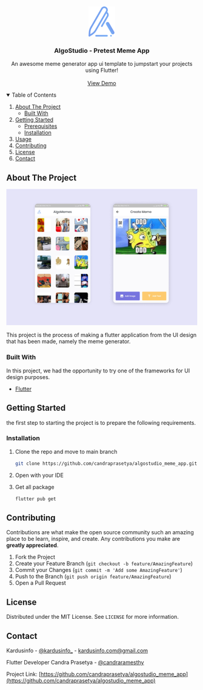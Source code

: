 <!-- PROJECT LOGO -->
<br />
<p align="center">
  <a href="https://github.com/candraprasetya/algostudio_meme_app">
    <img src="assets/logo.png" alt="Logo" height="80">
  </a>

  <h3 align="center">AlgoStudio - Pretest Meme App</h3>

  <p align="center">
    An awesome meme generator app ui template to jumpstart your projects using Flutter!
    <br />
    <br />
    <a href="#">View Demo</a>
  </p>
</p>



<!-- TABLE OF CONTENTS -->
<details open="open">
  <summary>Table of Contents</summary>
  <ol>
    <li>
      <a href="#about-the-project">About The Project</a>
      <ul>
        <li><a href="#built-with">Built With</a></li>
      </ul>
    </li>
    <li>
      <a href="#getting-started">Getting Started</a>
      <ul>
        <li><a href="#prerequisites">Prerequisites</a></li>
        <li><a href="#installation">Installation</a></li>
      </ul>
    </li>
    <li><a href="#usage">Usage</a></li>
    <li><a href="#contributing">Contributing</a></li>
    <li><a href="#license">License</a></li>
    <li><a href="#contact">Contact</a></li>
  </ol>
</details>



<!-- ABOUT THE PROJECT -->
## About The Project

[![Product Name Screen Shot][product-screenshot]](https://kardusinfo.com)

This project is the process of making a flutter application from the UI design that has been made, namely the meme generator.

### Built With

In this project, we had the opportunity to try one of the frameworks for UI design purposes.
* [Flutter](https://flutter.dev)


<!-- GETTING STARTED -->
## Getting Started

the first step to starting the project is to prepare the following requirements.

### Installation

1. Clone the repo and move to main branch
   ```sh
   git clone https://github.com/candraprasetya/algostudio_meme_app.git
   ```
3. Open with your IDE

4. Get all package
   ```sh
   flutter pub get
   ```

<!-- CONTRIBUTING -->
## Contributing

Contributions are what make the open source community such an amazing place to be learn, inspire, and create. Any contributions you make are **greatly appreciated**.

1. Fork the Project
2. Create your Feature Branch (`git checkout -b feature/AmazingFeature`)
3. Commit your Changes (`git commit -m 'Add some AmazingFeature'`)
4. Push to the Branch (`git push origin feature/AmazingFeature`)
5. Open a Pull Request


<!-- LICENSE -->
## License

Distributed under the MIT License. See `LICENSE` for more information.


<!-- CONTACT -->
## Contact

Kardusinfo - [@kardusinfo_](https://instagram.com/kardusinfo_) - kardusinfo.com@gmail.com

Flutter Developer
Candra Prasetya - [@candraramesthy](https://instagram.com/candraramesthy)


Project Link: [https://github.com/candraprasetya/algostudio_meme_app](https://github.com/candraprasetya/algostudio_meme_app)

[product-screenshot]: screenshot/screenshot.png
